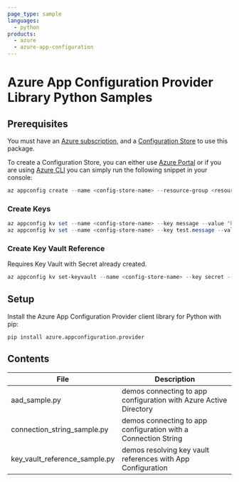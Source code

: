 ```yaml
---
page_type: sample
languages:
  - python
products:
  - azure
  - azure-app-configuration
---
```


# Azure App Configuration Provider Library Python Samples

## Prerequisites

You must have an [Azure subscription][azure_sub], and a [Configuration Store][configuration_store] to use this package.

To create a Configuration Store, you can either use [Azure Portal](https://ms.portal.azure.com/#create/Microsoft.Azconfig) or if you are using [Azure CLI][azure_cli] you can simply run the following snippet in your console:

```Powershell
az appconfig create --name <config-store-name> --resource-group <resource-group-name> --location eastus
```

### Create Keys

```Powershell
az appconfig kv set --name <config-store-name> --key message --value "hi"
az appconfig kv set --name <config-store-name> --key test.message --value "Hi with test Prefix"
```

### Create Key Vault Reference

Requires Key Vault with Secret already created.

```Powershell
az appconfig kv set-keyvault --name <config-store-name> --key secret --secret-identifier <key-vault-reference>
```

## Setup

Install the Azure App Configuration Provider client library for Python with pip:

```commandline
pip install azure.appconfiguration.provider
```

## Contents

| File | Description |
|-------------|-------------|
| aad_sample.py | demos connecting to app configuration with Azure Active Directory |
| connection_string_sample.py | demos connecting to app configuration with a Connection String |
| key_vault_reference_sample.py | demos resolving key vault references with App Configuration |

<!-- LINKS -->
[azure_sub]: https://azure.microsoft.com/free/
[azure_cli]: https://docs.microsoft.com/cli/azure
[configuration_store]: https://azure.microsoft.com/services/app-configuration/